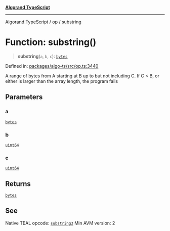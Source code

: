 [**Algorand TypeScript**](../../README.md)

***

[Algorand TypeScript](../../modules.md) / [op](../README.md) / substring

# Function: substring()

> **substring**(`a`, `b`, `c`): [`bytes`](../../index/type-aliases/bytes.md)

Defined in: [packages/algo-ts/src/op.ts:3440](https://github.com/algorandfoundation/puya-ts/blob/main/packages/algo-ts/src/op.ts#L3440)

A range of bytes from A starting at B up to but not including C. If C < B, or either is larger than the array length, the program fails

## Parameters

### a

[`bytes`](../../index/type-aliases/bytes.md)

### b

[`uint64`](../../index/type-aliases/uint64.md)

### c

[`uint64`](../../index/type-aliases/uint64.md)

## Returns

[`bytes`](../../index/type-aliases/bytes.md)

## See

Native TEAL opcode: [`substring3`](https://dev.algorand.co/reference/algorand-teal/opcodes#substring3)
Min AVM version: 2
